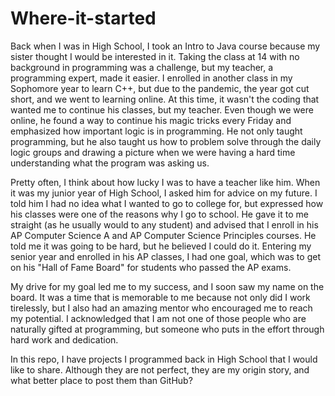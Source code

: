 # Where-it-started

Back when I was in High School, I took an Intro to Java course because my sister thought I would be interested in it. Taking the class at 14 with no background in programming was a challenge, but my teacher, a programming expert, made it easier. I enrolled in another class in my Sophomore year to learn C++, but due to the pandemic, the year got cut short, and we went to learning online. At this time, it wasn't the coding that wanted me to continue his classes, but my teacher. Even though we were online, he found a way to continue his magic tricks every Friday and emphasized how important logic is in programming. He not only taught programming, but he also taught us how to problem solve through the daily logic groups and drawing a picture when we were having a hard time understanding what the program was asking us. 

Pretty often, I think about how lucky I was to have a teacher like him. When it was my junior year of High School, I asked him for advice on my future. I told him I had no idea what I wanted to go to college for, but expressed how his classes were one of the reasons why I go to school. He gave it to me straight (as he usually would to any student) and advised that I enroll in his AP Computer Science A and AP Computer Science Principles courses. He told me it was going to be hard, but he believed I could do it. Entering my senior year and enrolled in his AP classes, I had one goal, which was to get on his "Hall of Fame Board" for students who passed the AP exams. 

My drive for my goal led me to my success, and I soon saw my name on the board. It was a time that is memorable to me because not only did I work tirelessly, but I also had an amazing mentor who encouraged me to reach my potential. I acknowledged that I am not one of those people who are naturally gifted at programming, but someone who puts in the effort through hard work and dedication. 

In this repo, I have projects I programmed back in High School that I would like to share. Although they are not perfect, they are my origin story, and what better place to post them than GitHub? 

